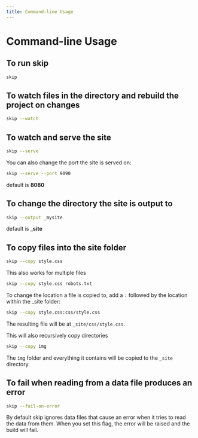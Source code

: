 ```yaml
---
title: Command-line Usage
---
```


# Command-line Usage

## To run skip 

``` bash
skip
```

## To watch files in the directory and rebuild the project on changes

``` bash
skip --watch
```

## To watch and serve the site

``` bash
skip --serve
```

You can also change the port the site is served on:

``` bash
skip --serve --port 9090
```

default is **8080**

## To change the directory the site is output to

``` bash
skip --output _mysite
```

default is **_site**

## To copy files into the site folder

``` bash
skip --copy style.css
```

This also works for multiple files

``` bash
skip --copy style.css robots.txt
```

To change the location a file is copied to, add a `:` followed by the location within the _site folder:

``` bash
skip --copy style.css:css/style.css
```

The resulting file will be at `_site/css/style.css`.

This will also recursively copy directories

``` bash
skip --copy img
```

The `img` folder and everything it contains will be copied to the `_site` directory.

## To fail when reading from a data file produces an error

``` bash
skip --fail-on-error
```

By default skip ignores data files that cause an error when it tries to read the data from them.
When you set this flag, the error will be raised and the build will fail.
